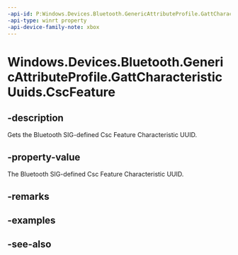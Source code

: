 ```yaml
---
-api-id: P:Windows.Devices.Bluetooth.GenericAttributeProfile.GattCharacteristicUuids.CscFeature
-api-type: winrt property
-api-device-family-note: xbox
---
```


<!-- Property syntax
public System.Guid CscFeature { get; }
-->

# Windows.Devices.Bluetooth.GenericAttributeProfile.GattCharacteristicUuids.CscFeature

## -description
Gets the Bluetooth SIG-defined Csc Feature Characteristic UUID.

## -property-value
The Bluetooth SIG-defined Csc Feature Characteristic UUID.

## -remarks

## -examples

## -see-also
